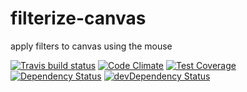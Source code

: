# filterize-canvas

apply filters to canvas using the mouse

[![Travis build status](http://img.shields.io/travis/dmamills/filterize-canvas.svg?style=flat)](https://travis-ci.org/dmamills/filterize-canvas)
[![Code Climate](https://codeclimate.com/github/dmamills/filterize-canvas/badges/gpa.svg)](https://codeclimate.com/github/dmamills/filterize-canvas)
[![Test Coverage](https://codeclimate.com/github/dmamills/filterize-canvas/badges/coverage.svg)](https://codeclimate.com/github/dmamills/filterize-canvas)
[![Dependency Status](https://david-dm.org/dmamills/filterize-canvas.svg)](https://david-dm.org/dmamills/filterize-canvas)
[![devDependency Status](https://david-dm.org/dmamills/filterize-canvas/dev-status.svg)](https://david-dm.org/dmamills/filterize-canvas#info=devDependencies)
